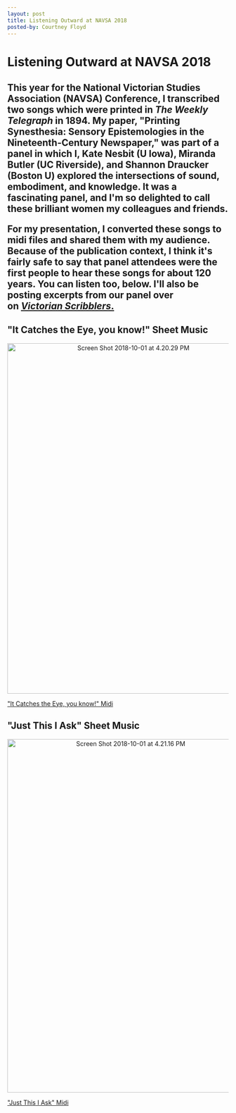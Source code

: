 ```yaml
---
layout: post
title: Listening Outward at NAVSA 2018
posted-by: Courtney Floyd
---
```


<h1>Listening Outward at NAVSA 2018</h1>
<h2 style="text-align:left">This year for the National Victorian Studies Association (NAVSA) Conference, I transcribed two songs which were printed in <em>The Weekly Telegraph </em>in 1894. My paper, "Printing Synesthesia: Sensory Epistemologies in the Nineteenth-Century Newspaper," was part of a panel in which I, Kate Nesbit (U Iowa), Miranda Butler (UC Riverside), and Shannon Draucker (Boston U) explored the intersections of sound, embodiment, and knowledge. It was a fascinating panel, and I'm so delighted to call these brilliant women my colleagues and friends.

For my presentation, I converted these songs to midi files and shared them with my audience. Because of the publication context, I think it's fairly safe to say that panel attendees were the first people to hear these songs for about 120 years. You can listen too, below. I'll also be posting excerpts from our panel over on <a href="http://www.victorianscribblers.com"><em>Victorian Scribblers</em>.</a></h2>

<h2>"It Catches the Eye, you know!" Sheet Music</h2>

<p style="text-align:center;"><img class="alignnone size-full wp-image-3112 aligncenter" src="https://courtneyafloyd.files.wordpress.com/2018/10/screen-shot-2018-10-01-at-4-20-29-pm.png" alt="Screen Shot 2018-10-01 at 4.20.29 PM" width="558" height="796"/></p>

<a href="https://courtneyafloyd.files.wordpress.com/2018/10/it_catches.mp3">"It Catches the Eye, you know!" Midi</a>

<h2>"Just This I Ask" Sheet Music</h2>
<p style="text-align:center;"><img class="alignnone size-full wp-image-3111" src="https://courtneyafloyd.files.wordpress.com/2018/10/screen-shot-2018-10-01-at-4-21-16-pm.png" alt="Screen Shot 2018-10-01 at 4.21.16 PM" width="546" height="803" /></p>

<a href="https://courtneyafloyd.files.wordpress.com/2018/10/just_this_i_ask.mp3">"Just This I Ask" Midi</a>
